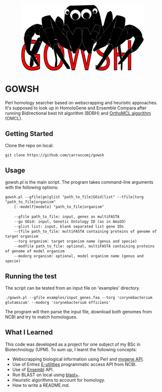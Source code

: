 <p align="center">
  <img src="logo.svg" alt="logo" width="400"/>
</p>

# GOWSH

Perl homology searcher based on webscrapping and heuristic approaches. It's supposed to look up in HomoloGene and
Ensemble Compara after running Bidirectional best hit algorithm (BDBH) and [OrthoMCL algorithm](https://www.ncbi.nlm.nih.gov/pubmed?Db=pubmed&Cmd=ShowDetailView&TermToSearch=12952885) (OMCL).

## Getting Started

Clone the repo on local:

    git clone https://github.com/carrascomj/gowsh

## Usage

gowsh.pl is the main script. The program takes command-line arguments with
the following options:

    gowsh.pl --gfile|go|glist "path_to_file|GOid|list" --tfile|torg "path_to_file|organism"
        [--modelf|modelo] "path_to_file|organism"

        --gfile path_to_file: input, genes as multiFASTA
        --go GOid: input, Genetic Ontology ID (as in AmiGO)
        --glist list: input, blank separated list gene IDs
        --tfile path_to_file: multiFASTA containing proteins of genome of target organism
        --torg organism: target organism name (genus and specie)
        --modfile path_to_file: optional, multiFASTA containing proteins of genome of model organism
        --modorg organism: optional, model organism name (genus and specie)

## Running the test

The script can be tested from an input file on 'examples' directory.

    ./gowsh.pl --gfile examples/input_genes.faa --torg 'corynebacterium glutamicum' --modorg 'corynebacterium efficiens'

The program will then parse the input file, download both genomes from NCBI and try to match homologues.

## What I Learned

This code was developed as a project for one subject of my BSc in Biotechnology (UPM). To sum up, I learnt the following concepts:
* Webscrapping biological information using Perl and [mygene API](http://mygene.info/v3/api#/).
* Use of Entrez [E-utilities](https://www.ncbi.nlm.nih.gov/books/NBK25499/) programmatic access API from NCBI.
* Use of [Ensembl](http://www.ensembl.org/index.html) API.
* Run BLAST on local using [blast+](https://www.ncbi.nlm.nih.gov/pubmed/20003500?dopt=Citation).
* Heuristic algorithms to account for homology.
* How to write a README.md.
